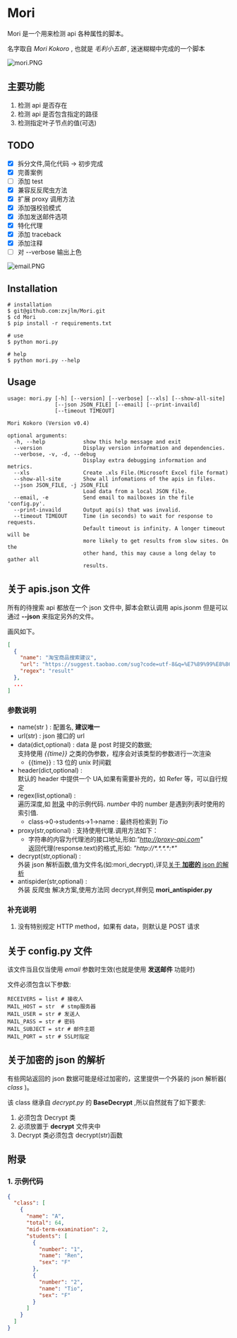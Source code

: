 # Mori

Mori 是一个用来检测 api 各种属性的脚本。

名字取自 _Mori Kokoro_ , 也就是 _毛利小五郎_ , 迷迷糊糊中完成的一个脚本

![mori.PNG](https://i.loli.net/2020/11/04/2rd9oFCMbUG7lLj.png)

## 主要功能

1. 检测 api 是否存在
2. 检测 api 是否包含指定的路径
3. 检测指定叶子节点的值(可选)

## TODO

- [x] 拆分文件,简化代码 -> 初步完成
- [x] 完善案例
- [ ] 添加 test
- [x] 兼容反反爬虫方法
- [x] 扩展 proxy 调用方法
- [x] 添加强校验模式
- [x] 添加发送邮件选项
- [x] 特化代理
- [x] 添加 traceback
- [x] 添加注释
- [ ] 对 --verbose 输出上色

![email.PNG](https://i.loli.net/2020/11/06/1uxYtDOUyAWdkEa.png)

## Installation

```shell
# installation
$ git@github.com:zxjlm/Mori.git
$ cd Mori
$ pip install -r requirements.txt

# use
$ python mori.py

# help
$ python mori.py --help
```

## Usage

```shell
usage: mori.py [-h] [--version] [--verbose] [--xls] [--show-all-site]
               [--json JSON_FILE] [--email] [--print-invaild]
               [--timeout TIMEOUT]

Mori Kokoro (Version v0.4)

optional arguments:
  -h, --help            show this help message and exit
  --version             Display version information and dependencies.
  --verbose, -v, -d, --debug
                        Display extra debugging information and metrics.
  --xls                 Create .xls File.(Microsoft Excel file format)
  --show-all-site       Show all infomations of the apis in files.
  --json JSON_FILE, -j JSON_FILE
                        Load data from a local JSON file.
  --email, -e           Send email to mailboxes in the file 'config.py'.
  --print-invaild       Output api(s) that was invalid.
  --timeout TIMEOUT     Time (in seconds) to wait for response to requests.
                        Default timeout is infinity. A longer timeout will be
                        more likely to get results from slow sites. On the
                        other hand, this may cause a long delay to gather all
                        results.
```

## 关于 apis.json 文件

所有的待搜索 api 都放在一个 json 文件中, 脚本会默认调用 apis.jsonm 但是可以通过 **--json** 来指定另外的文件。

画风如下。

```json
[
  {
    "name": "淘宝商品搜索建议",
    "url": "https://suggest.taobao.com/sug?code=utf-8&q=%E7%89%99%E8%86%8F",
    "regex": "result"
  },
  ...
]
```

### 参数说明

- name(str ) : 配置名, **建议唯一**
- url(str) : json 接口的 url
- data(dict,optional) : data 是 post 时提交的数据;  
  支持使用 _{{time}}_ 之类的伪参数，程序会对该类型的参数进行一次渲染
  - {{time}} : 13 位的 unix 时间戳
- header(dict,optional) :  
  默认的 header 中提供一个 UA,如果有需要补充的，如 Refer 等，可以自行规定
- regex(list,optional) :  
  遍历深度,如 [附录](#附录) 中的示例代码. $number$ 中的 number 是遇到列表时使用的索引值.
  - class->$0$->students->$1$->name : 最终将检索到 _Tio_
- proxy(str,optional) : 支持使用代理.调用方法如下：
  - 字符串的内容为代理池的接口地址,形如:_"http://proxy-api.com"_  
    返回代理(response.text)的格式,形如: _"http://\*.\*.\*.\*:\*"_
- decrypt(str,optional) :  
  外装 json 解析函数,值为文件名(如:mori_decrypt),详见[关于 **加密的** json 的解析](#关于加密的-json-的解析)
- antispider(str,optional) :  
  外装 反爬虫 解决方案,使用方法同 decrypt,样例见 **mori_antispider.py**

### 补充说明

1. 没有特别规定 HTTP method，如果有 data，则默认是 POST 请求

## 关于 config.py 文件

该文件当且仅当使用 _email_ 参数时生效(也就是使用 **发送邮件** 功能时)

文件必须包含以下参数:

```shell
RECEIVERS = list # 接收人
MAIL_HOST = str  # stmp服务器
MAIL_USER = str # 发送人
MAIL_PASS = str # 密码
MAIL_SUBJECT = str # 邮件主题
MAIL_PORT = str # SSL时指定
```

## 关于加密的 json 的解析

有些网站返回的 json 数据可能是经过加密的，这里提供一个外装的 json 解析器( _class_ )。

该 class 继承自 _decrypt.py_ 的 **BaseDecrypt** ,所以自然就有了如下要求:

1. 必须包含 Decrypt 类
2. 必须放置于 **decrypt** 文件夹中
3. Decrypt 类必须包含 decrypt(str)函数

## 附录

### 1. 示例代码

```json
{
  "class": [
    {
      "name": "A",
      "total": 64,
      "mid-term-examination": 2,
      "students": [
        {
          "number": "1",
          "name": "Ren",
          "sex": "F"
        },
        {
          "number": "2",
          "name": "Tio",
          "sex": "F"
        }
      ]
    }
  ]
}
```
